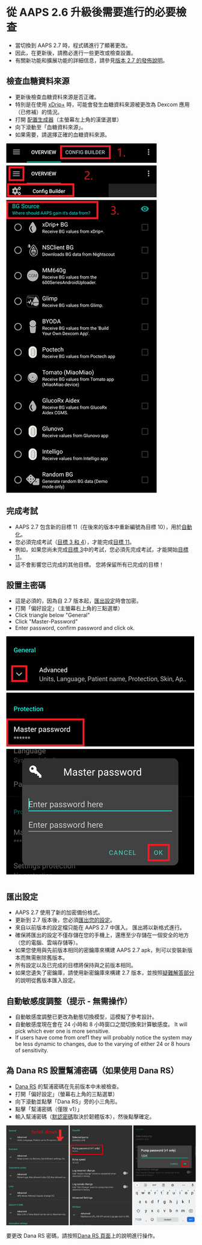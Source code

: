 # 從 AAPS 2.6 升級後需要進行的必要檢查

- 當切換到 AAPS 2.7 時，程式碼進行了顯著更改。
- 因此，在更新後，請務必進行一些更改或檢查設置。
- 有關新功能和擴展功能的詳細信息，請參見[版本 2.7 的發佈說明](Releasenotes-version-2-7-0)。

## 檢查血糖資料來源

- 更新後檢查血糖資料來源是否正確。
- 特別是在使用 [xDrip+](../Configuration/xdrip.md) 時，可能會發生血糖資料來源被更改為 Dexcom 應用（已修補）的情況。
- 打開 [配置生成器](Config-Builder-bg-source)（主螢幕左上角的漢堡選單）
- 向下滾動至「血糖資料來源」。
- 如果需要，請選擇正確的血糖資料來源。

![血糖資料來源](../images/ConfBuild_BG.png)

## 完成考試

- AAPS 2.7 包含新的目標 11（在後來的版本中重新編號為目標 10），用於[自動化](../Usage/Automation.md)。
- 您必須完成考試（[目標 3 和 4](Objectives-objective-3-prove-your-knowledge)），才能完成[目標 11](Objectives-objective-10-automation)。
- 例如，如果您尚未完成[目標 3](../Usage/Objectives-objective-3-prove-your-knowledge)中的考試，您必須先完成考試，才能開始[目標 11](Objectives-objective-10-automation)。
- 這不會影響您已完成的其他目標。 您將保留所有已完成的目標！

## 設置主密碼

- 這是必須的，因為自 2.7 版本起，[匯出設定](../Usage/ExportImportSettings.md)時會加密。
- 打開「偏好設定」（主螢幕右上角的三點選單）
- Click triangle below "General"
- Click "Master-Password"
- Enter password, confirm password and click ok.

![設置主密碼](../images/MasterPW.png)

## 匯出設定

- AAPS 2.7 使用了新的加密備份格式。
- 更新到 2.7 版本後，您必須[匯出您的設定](../Usage/ExportImportSettings.md)。
- 來自以前版本的設定檔只能在 AAPS 2.7 中匯入。 匯出將以新格式進行。
- 確保將匯出的設定不僅存儲在您的手機上，還應至少存儲在一個安全的地方（您的電腦、雲端存儲等）。
- 如果您使用與先前版本相同的密鑰庫來構建 AAPS 2.7 apk，則可以安裝新版本而無需刪除舊版本。
- 所有設定以及已完成的目標將保持與之前版本相同。
- 如果您遺失了密鑰庫，請使用新密鑰庫來構建 2.7 版本，並按照[疑難解答部分](troubleshooting_androidstudio-lost-keystore)的說明從舊版本匯入設定。

## 自動敏感度調整（提示 - 無需操作）

- 自動敏感度調整已更改為動態切換模型，這模擬了參考設計。
- 自動敏感度現在會在 24 小時和 8 小時窗口之間切換來計算敏感度。 It will pick which ever one is more sensitive.
- If users have come from oref1 they will probably notice the system may be less dynamic to changes, due to the varying of either 24 or 8 hours of sensitivity.

## 為 Dana RS 設置幫浦密碼（如果使用 Dana RS）

- [Dana RS](../Configuration/DanaRS-Insulin-Pump.md) 的幫浦密碼在先前版本中未被檢查。
- 打開「偏好設定」（螢幕右上角的三點選單）
- 向下滾動並點擊「Dana RS」旁的小三角形。
- 點擊「幫浦密碼（僅限 v1）」
- 輸入幫浦密碼（[默認密碼](DanaRS-Insulin-Pump-default-password)取決於韌體版本），然後點擊確定。

![設置 Dana RS 密碼](../images/DanaRSPW.png)

要更改 Dana RS 密碼，請按照[Dana RS 頁面](DanaRS-Insulin-Pump-change-password-on-pump)上的說明進行操作。
